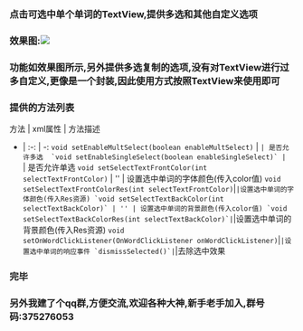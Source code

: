 ### 点击可选中单个单词的TextView,提供多选和其他自定义选项
### 效果图:![](https://github.com/Brioal/SelectableTextViewProject/blob/master/art/2.gif)
### 功能如效果图所示,另外提供多选复制的选项,没有对TextView进行过多自定义,更像是一个封装,因此使用方式按照TextView来使用即可
### 提供的方法列表
方法 | xml属性 | 方法描述 
- | :-: | -: 
`void setEnableMultSelect(boolean enableMultSelect)` | ``| 是否允许多选 
`void setEnableSingleSelect(boolean enableSingleSelect)` | `` | 是否允许单选
`void setSelectTextFrontColor(int selectTextFrontColor)` | '' | 设置选中单词的字体颜色(传入color值)
`void setSelectTextFrontColorRes(int selectTextFrontColor)`|``|设置选中单词的字体颜色(传入Res资源)
`void setSelectTextBackColor(int selectTextBackColor)` | '' | 设置选中单词的背景颜色(传入color值)
`void setSelectTextBackColorRes(int selectTextBackColor)`|``|设置选中单词的背景颜色(传入Res资源)
`void setOnWordClickListener(OnWordClickListener onWordClickListener)`|``|设置选中单词的响应事件
`dismissSelected()`|``|去除选中效果

### 完毕
### 另外我建了个qq群,方便交流,欢迎各种大神,新手老手加入,群号码:375276053
